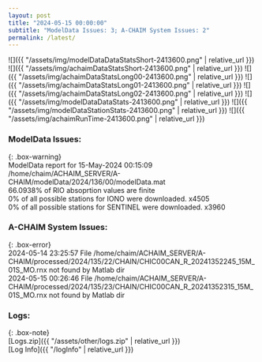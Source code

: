 ```yaml
---
layout: post
title: "2024-05-15 00:00:00"
subtitle: "ModelData Issues: 3; A-CHAIM System Issues: 2"
permalink: /latest/
---
```


![]({{ "/assets/img/modelDataDataStatsShort-2413600.png" | relative_url }})
![]({{ "/assets/img/achaimDataStatsShort-2413600.png" | relative_url }})
![]({{ "/assets/img/achaimDataStatsLong00-2413600.png" | relative_url }})
![]({{ "/assets/img/achaimDataStatsLong01-2413600.png" | relative_url }})
![]({{ "/assets/img/achaimDataStatsLong02-2413600.png" | relative_url }})
![]({{ "/assets/img/modelDataDataStats-2413600.png" | relative_url }})
![]({{ "/assets/img/modelDataStationStats-2413600.png" | relative_url }})
![]({{ "/assets/img/achaimRunTime-2413600.png" | relative_url }})


### ModelData Issues:  
  
{: .box-warning}  
 ModelData report for 15-May-2024 00:15:09   
 /home/chaim/ACHAIM_SERVER/A-CHAIM/modelData/2024/136/00/modelData.mat   
 66.0938% of RIO absoprtion values are finite   
 0% of all possible stations for IONO were downloaded. x4505   
 0% of all possible stations for SENTINEL were downloaded. x3960   
  
### A-CHAIM System Issues:  
  
{: .box-error}  
2024-05-14 23:25:57 File /home/chaim/ACHAIM_SERVER/A-CHAIM/processed/2024/135/22/CHAIN/CHIC00CAN_R_20241352245_15M_01S_MO.rnx not found by Matlab dir  
2024-05-15 00:26:46 File /home/chaim/ACHAIM_SERVER/A-CHAIM/processed/2024/135/23/CHAIN/CHIC00CAN_R_20241352315_15M_01S_MO.rnx not found by Matlab dir  

### Logs:  
  
{: .box-note}  
[Logs.zip]({{ "/assets/other/logs.zip" | relative_url }})  
[Log Info]({{ "/logInfo" | relative_url }})  
